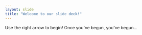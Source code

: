 ```yaml
---
layout: slide
title: "Welcome to our slide deck!"
---
```


Use the right arrow to begin!
Once you've begun, you've begun...
